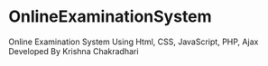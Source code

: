 # OnlineExaminationSystem
Online Examination System Using Html, CSS, JavaScript, PHP, Ajax
Developed By Krishna Chakradhari
